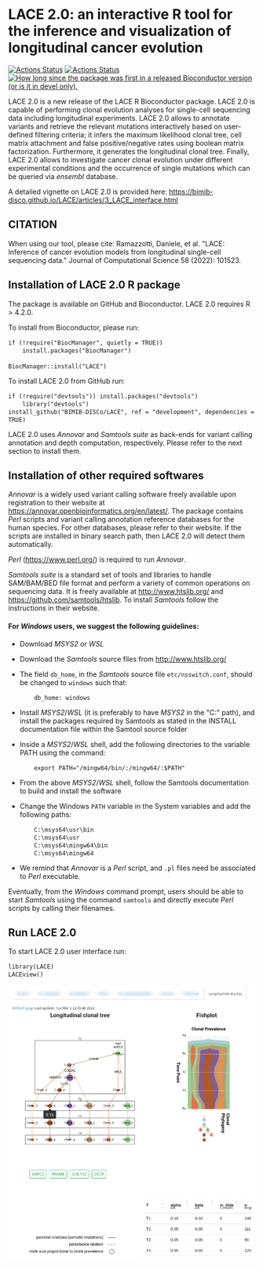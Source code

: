 LACE 2.0: an interactive R tool for the inference and visualization of longitudinal cancer evolution
============================================

[![Actions Status](https://github.com/BIMIB-DISCo/LACE/workflows/check-master/badge.svg)](https://github.com/BIMIB-DISCo/LACE/actions?query=workflow%3Acheck-master)
[![Actions Status](https://github.com/BIMIB-DISCo/LACE/workflows/check-development/badge.svg)](https://github.com/BIMIB-DISCo/LACE/actions?query=workflow%3Acheck-development)
<a href="http://bioconductor.org/packages/release/bioc/html/LACE.html#since"><img border="0" src="http://bioconductor.org/shields/years-in-bioc/LACE.svg" title="How long since the package was first in a released Bioconductor version (or is it in devel only)."/></a>

LACE 2.0 is a new release of the LACE R Bioconductor package. LACE 2.0 is capable of performing clonal evolution analyses for single-cell sequencing data including longitudinal experiments. LACE 2.0 allows to annotate variants and retrieve the relevant mutations interactively based on user-defined filtering criteria; it infers the maximum likelihood clonal tree, cell matrix attachment and false positive/negative rates using boolean matrix factorization. Furthermore, it generates the longitudinal clonal tree. Finally, LACE 2.0 allows to investigate cancer clonal evolution under different experimental conditions and the occurrence of single mutations which can be queried via *ensembl* database. 

A detailed vignette on LACE 2.0 is provided here: https://bimib-disco.github.io/LACE/articles/3_LACE_interface.html 

## CITATION

When using our tool, please cite: Ramazzotti, Daniele, et al. "LACE: Inference of cancer evolution models from longitudinal single-cell sequencing data." Journal of Computational Science 58 (2022): 101523. 

## Installation of LACE 2.0 R package

The package is available on GitHub and Bioconductor.
LACE 2.0 requires R > 4.2.0.

To install from Bioconductor, please run:
```
if (!require("BiocManager", quietly = TRUE))
    install.packages("BiocManager")

BiocManager::install("LACE")
```

To install LACE 2.0 from GitHub run:
```
if (!require("devtools")) install.packages("devtools")
    library("devtools")
install_github("BIMIB-DISCo/LACE", ref = "development", dependencies = TRUE)
```

LACE 2.0 uses *Annovar* and *Samtools suite* as back-ends for variant calling annotation and depth computation, respectively. Please refer to the next section to install them. 

## Installation of other required softwares 

*Annovar* is a widely used variant calling software freely available upon registration to their website at https://annovar.openbioinformatics.org/en/latest/.
The package contains *Perl* scripts and variant calling annotation reference databases for the human species. For other databases, please refer to their website.
If the scripts are installed in binary search path, then LACE 2.0 will detect them automatically. 

*Perl*  (https://www.perl.org/) is required to run *Annovar*. 

*Samtools suite* is a standard set of tools and libraries to handle SAM/BAM/BED file format and perform a variety of common operations on sequencing data. It is freely available at http://www.htslib.org/ and https://github.com/samtools/htslib. To install *Samtools* follow the instructions in their website. 


#### For *Windows* users, we suggest the following guidelines:

* Download *MSYS2* or *WSL*
* Download the *Samtools* source files from http://www.htslib.org/
* The field `db_home`, in the *Samtools* source file `etc/nsswitch.conf`, should be changed to `windows` such that:
    ```
        db_home: windows
    ```
        
* Install *MSYS2*/*WSL* (it is preferably to have *MSYS2* in the "C:" path), and install the packages required by Samtools as stated in the INSTALL documentation file within the Samtool source folder
* Inside a *MSYS2*/*WSL* shell, add the following directories to the variable PATH using the command: 
	```
        export PATH="/mingw64/bin/:/mingw64/:$PATH"
    ```
* From the above *MSYS2*/*WSL* shell, follow the Samtools documentation to build and install the software 
* Change the Windows `PATH` variable in the System variables and add the following paths:
	```
        C:\msys64\usr\bin 
        C:\msys64\usr 
        C:\msys64\mingw64\bin 
        C:\msys64\mingw64
    ```
* We remind that *Annovar* is a *Perl* script, and `.pl` files need be associated to *Perl* executable.   

Eventually, from the *Windows* command prompt, users should be able to start *Samtools* using the command  `samtools` and directly execute *Perl* scripts by calling their filenames.

## Run LACE 2.0

To start LACE 2.0 user interface run: 
```
library(LACE)
LACEview()
```
![Picture](https://github.com/BIMIB-DISCo/LACE/blob/master/vignettes/resources/Display_tab.png?raw=true)
